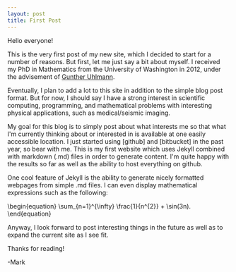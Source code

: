 ```yaml
---
layout: post
title: First Post
---
```


Hello everyone!

This is the very first post of my new site, which I decided to start for a number of reasons. But first, let me just say a bit about myself. I received my PhD in Mathematics from the University of Washington in 2012, under the advisement of [Gunther Uhlmann](http://www.math.washington.edu/~gunther). 

Eventually, I plan to add a lot to this site in addition to the simple blog post format. But for now, I should say I have a strong interest in scientific computing, programming, and mathematical problems with interesting physical applications, such as medical/seismic imaging.

My goal for this blog is to simply post about what interests me so that what I'm currently thinking about or interested in is available at one easily accessible location. I just started using [github] and [bitbucket] in the past year, so bear with me. This is my first website which uses Jekyll combined with markdown (.md) files in order to generate content. I'm quite happy with the results so far as well as the ability to host everything on github.

One cool feature of Jekyll is the ability to generate nicely formatted webpages from simple .md files. I can even display mathematical expressions such as the following:

\begin{equation}
\sum_{n=1}^{\infty} \frac{1}{n^{2}} + \sin(3n).
\end{equation}

Anyway, I look forward to post interesting things in the future as well as to expand the current site as I see fit.

Thanks for reading!

-Mark
